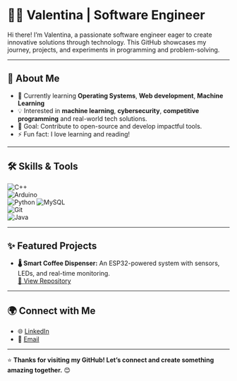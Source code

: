 # 👩‍💻 Valentina | Software Engineer  

Hi there! I’m Valentina, a passionate software engineer eager to create innovative solutions through technology. This GitHub showcases my journey, projects, and experiments in programming and problem-solving.  

---

## 🚀 About Me  

- 🌱 Currently learning **Operating Systems**, **Web development**, **Machine Learning**
- 💡 Interested in **machine learning**, **cybersecurity**, **competitive programming** and real-world tech solutions.  
- 🎯 Goal: Contribute to open-source and develop impactful tools.  
- ⚡ Fun fact: I love learning and reading!  

---

## 🛠️ Skills & Tools  

![C++](https://img.shields.io/badge/-C++-00599C?style=flat&logo=c%2B%2B&logoColor=white)  
![Arduino](https://img.shields.io/badge/-Arduino-00979D?style=flat&logo=arduino&logoColor=white)  
![Python](https://img.shields.io/badge/-Python-3776AB?style=flat&logo=python&logoColor=white)
![MySQL](https://img.shields.io/badge/-MySQL-4479A1?style=flat&logo=mysql&logoColor=white)  
![Git](https://img.shields.io/badge/-Git-F05032?style=flat&logo=git&logoColor=white)  
![Java](https://img.shields.io/badge/-Java-007396?style=flat&logo=java&logoColor=white)

---

## ✨ Featured Projects  

- **🌡️ Smart Coffee Dispenser:** An ESP32-powered system with sensors, LEDs, and real-time monitoring.  
  [🔗 View Repository](#)  


---

## 🌍 Connect with Me  

- 🌐 [LinkedIn](https://www.linkedin.com/in/valentinacastropineda/)  
- 💌 [Email](mailto:vali150410@gmail.com)  

---

⭐ **Thanks for visiting my GitHub! Let’s connect and create something amazing together.** 😊
